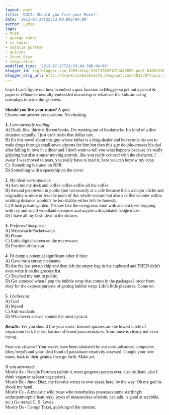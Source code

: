 ```yaml
---
layout: post
title: 'QUIZ: Should you fire your Muse?'
date: '2013-07-27T22:53:00.002-04:00'
author: Lydia
tags:
- muse
- george takei
- cs lewis
- natalie portman
- quizzes
- Junot Diaz
- inspiration
modified_time: '2013-07-27T22:53:44.399-04:00'
blogger_id: tag:blogger.com,1999:blog-5767374071871443859.post-8486120869652897661
blogger_orig_url: http://brooklinebooksmith.blogspot.com/2013/07/quiz-should-you-fire-your-muse.html
---
```


<span style="font-family: Georgia, Times New Roman, serif;">Guys I can't figure out how to embed a quiz function in Blogger so get out a pencil &amp; paper or iPhone or neurally-embedded microchip or whatever the kids are using nowadays to write things down.</span><br /><span style="font-family: Georgia, Times New Roman, serif;"><br /></span><span style="font-family: Georgia, Times New Roman, serif;"><b>Should you fire your muse?</b> A quiz:</span><br /><span style="font-family: Georgia, Times New Roman, serif;">Choose one answer per question. No cheating.</span><br /><span style="font-family: Georgia, Times New Roman, serif;"><br /></span><span style="font-family: Georgia, Times New Roman, serif;"><b>1.</b> <i>I am currently reading:</i></span><br /><span style="font-family: Georgia, Times New Roman, serif;">A) Dude, like, thirty different books. I'm running out of bookmarks. It's kind of a dire situation actually. I just can't resist that dollar cart.</span><br /><span style="font-family: Georgia, Times New Roman, serif;">B) It's this novel about this guy whose father is a drug-dealer and he recruits his son to mule drugs through small-town airports for him but then this guy double-crosses his dad after falling in love in a diner and I don't want to tell you what happens because it's really gripping but also a super moving portrait, like you really connect with the character, I swear I was moved to tears, you really have to read it, here you can borrow my copy.</span><br /><span style="font-family: Georgia, Times New Roman, serif;">C) &nbsp;Something featured on NPR.</span><br /><span style="font-family: Georgia, Times New Roman, serif;">D) Something with a spaceship on the cover.</span><br /><span style="font-family: Georgia, Times New Roman, serif;"><br /></span><span style="font-family: Georgia, Times New Roman, serif;"><b>2</b>. <i>My ideal work space is:</i></span><br /><span style="font-family: Georgia, Times New Roman, serif;">A) 4am me my desk and coffee coffee coffee all the coffee</span><br /><span style="font-family: Georgia, Times New Roman, serif;">B) Around people/out in public (not necessarily at a cafe because that's a major cliche and originality is more or less the point of this whole venture but also a coffee counter within ambling distance wouldn't be too shabby either let's be honest).</span><br /><span style="font-family: Georgia, Times New Roman, serif;">C) A lush private garden. Y'know like the overgrown kind with ancient trees dripping with ivy and small woodland creatures and maybe a dilapidated hedge maze.</span><br /><span style="font-family: Georgia, Times New Roman, serif;">D) I have all my best ideas in the shower.&nbsp;</span><br /><span style="font-family: Georgia, Times New Roman, serif;"><br /></span><span style="font-family: Georgia, Times New Roman, serif;"><b>3</b>. <i>Preferred timepiece:</i></span><br /><span style="font-family: Georgia, Times New Roman, serif;">A) Wristwatch/Pocketwatch</span><br /><span style="font-family: Georgia, Times New Roman, serif;">B) Phone</span><br /><span style="font-family: Georgia, Times New Roman, serif;">C) Little digital screen on the microwave&nbsp;</span><br /><span style="font-family: Georgia, Times New Roman, serif;">D) Position of the sun</span><br /><span style="font-family: Georgia, Times New Roman, serif;"><br /></span><span style="font-family: Georgia, Times New Roman, serif;"><b>4</b>. I'd dump a potential significant other if they:</span><br /><span style="font-family: Georgia, Times New Roman, serif;">A) Gave me a cutesy nickname.</span><br /><span style="font-family: Georgia, Times New Roman, serif;">B) Ate the last potato chip and then left the empty bag in the cupboard and THEN didn't even write it on the grocery list.</span><br /><span style="font-family: Georgia, Times New Roman, serif;">C) Touched my butt in public.</span><br /><span style="font-family: Georgia, Times New Roman, serif;">D) Get annoyed when I pop the bubble wrap that comes in the packages I order from ebay for the express purpose of getting bubble wrap. Life's little pleasures. Come on.</span><br /><span style="font-family: Georgia, Times New Roman, serif;"><br /></span><span style="font-family: Georgia, Times New Roman, serif;"><b>5</b>.<i> I believe in:</i></span><br /><span style="font-family: Georgia, Times New Roman, serif;">A) God</span><br /><span style="font-family: Georgia, Times New Roman, serif;">B) Myself</span><br /><span style="font-family: Georgia, Times New Roman, serif;">C) Anti-oxidants</span><br /><span style="font-family: Georgia, Times New Roman, serif;">D) Whichever answer sounds the most cynical.</span><br /><span style="font-family: Georgia, Times New Roman, serif;"><br /></span><span style="font-family: Georgia, Times New Roman, serif;"><b><i>Results:</i></b> Yes you should fire your muse. Internet quizzes are the lowest circle of inspiration hell; the last bastion of bored procrastinators. Your muse is clearly not even trying.</span><br /><span style="font-family: Georgia, Times New Roman, serif;"><br /></span><span style="font-family: Georgia, Times New Roman, serif;">Fear not, citizens! Your scores have been tabulated by our most advanced computers (they beep!) and your ideal fount of passionate creativity assessed. Google your new muse, bask in their genius, then go forth. Make art.</span><br /><span style="font-family: Georgia, Times New Roman, serif;"><br /></span><span style="font-family: Georgia, Times New Roman, serif;">If you answered:</span><br /><span style="font-family: Georgia, Times New Roman, serif;">Mostly As - Natalie Portman (admit it, most gorgeous person ever, also brilliant, also I think vegan or at least vegetarian).</span><br /><span style="font-family: Georgia, Times New Roman, serif;">Mostly Bs - Junot Diaz, my favorite writer to ever speak here, by the way. Oh my god he shook my hand.</span><br /><span style="font-family: Georgia, Times New Roman, serif;">Mostly Cs - A majestic wild beast who nonetheless possesses some startlingly anthropomorphic feature(s), (eyes of measureless wisdom, can talk, is good at scrabble, etc.) Go reread C. S. Lewis.</span><br /><span style="font-family: Georgia, Times New Roman, serif;">Mostly Ds - George Takei, god-king of the internet.</span>